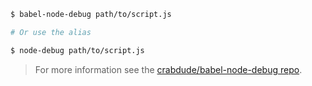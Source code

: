 ```sh
$ babel-node-debug path/to/script.js

# Or use the alias

$ node-debug path/to/script.js
```

<blockquote class="babel-callout babel-callout-info">
  <p>
    For more information see the <a href="https://github.com/crabdude/babel-node-debug">crabdude/babel-node-debug repo</a>.
  </p>
</blockquote>

